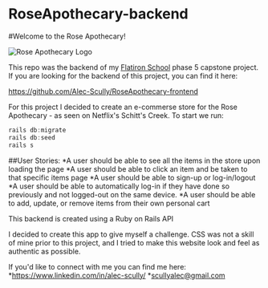 # RoseApothecary-backend
#Welcome to the Rose Apothecary!

![Rose Apothecary Logo](https://static.wikia.nocookie.net/schitts-creek/images/7/75/Roseapothlogo.jpg/revision/latest/scale-to-width-down/1000?cb=20181108044017)

This repo was the backend of my [Flatiron School](https://flatironschool.com/) phase 5 capstone project. If you are looking for the backend of this project, you can find it here:

https://github.com/Alec-Scully/RoseApothecary-frontend

For this project I decided to create an e-commerse store for the Rose Apothecary - as seen on Netflix's Schitt's Creek.
To start we run:

```javascript
rails db:migrate
rails db:seed
rails s
```

##User Stories:
  *A user should be able to see all the items in the store upon loading the page
  *A user should be able to click an item and be taken to that specific items page
  *A user should be able to sign-up or log-in/logout
    *A user should be able to automatically log-in if they have done so previously and not logged-out on the same device.
  *A user should be able to add, update, or remove items from their own personal cart
  
This backend is created using a Ruby on Rails API

I decided to create this app to give myself a challenge. CSS was not a skill of mine prior to this project, and I tried to make this website look and feel as authentic as possible.

If you'd like to connect with me you can find me here:
*https://www.linkedin.com/in/alec-scully/
*scullyalec@gmail.com
